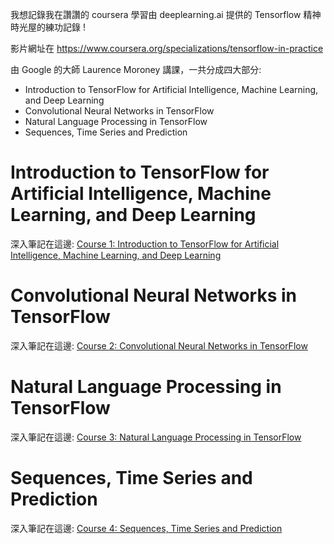 我想記錄我在讚讚的 coursera 學習由 deeplearning.ai 提供的 Tensorflow 精神時光屋的練功記錄 !

影片網址在 https://www.coursera.org/specializations/tensorflow-in-practice

由 Google 的大師 Laurence Moroney 講課，一共分成四大部分:

* Introduction to TensorFlow for Artificial Intelligence, Machine Learning, and Deep Learning
* Convolutional Neural Networks in TensorFlow
* Natural Language Processing in TensorFlow
* Sequences, Time Series and Prediction

# Introduction to TensorFlow for Artificial Intelligence, Machine Learning, and Deep Learning

深入筆記在這邊: [Course 1: Introduction to TensorFlow for Artificial Intelligence, Machine Learning, and Deep Learning](course_1)

# Convolutional Neural Networks in TensorFlow

深入筆記在這邊: [Course 2: Convolutional Neural Networks in TensorFlow](course_2)

# Natural Language Processing in TensorFlow

深入筆記在這邊: [Course 3: Natural Language Processing in TensorFlow](course_3)

# Sequences, Time Series and Prediction

深入筆記在這邊: [Course 4: Sequences, Time Series and Prediction](course_4)
